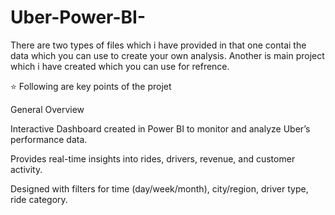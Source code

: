# Uber-Power-BI-

There are two types of files which i have provided in that one contai the data which you can use to create your own analysis.
Another is main project which i have created which you can use for refrence.

⭐ Following are key points of the projet

General Overview

Interactive Dashboard created in Power BI to monitor and analyze Uber’s performance data.

Provides real-time insights into rides, drivers, revenue, and customer activity.

Designed with filters for time (day/week/month), city/region, driver type, ride category.
